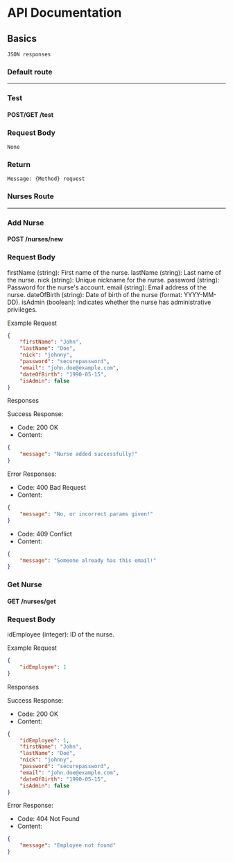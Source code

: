 # API Documentation
## Basics

    JSON responses

### Default route
---
### Test
#### POST/GET /test
### Request Body
    None
### Return
    Message: {Method} request

### Nurses Route
---
### Add Nurse
#### POST /nurses/new
### Request Body


firstName (string): First name of the nurse.
lastName (string): Last name of the nurse.
nick (string): Unique nickname for the nurse.
password (string): Password for the nurse's account.
email (string): Email address of the nurse.
dateOfBirth (string): Date of birth of the nurse (format: YYYY-MM-DD).
isAdmin (boolean): Indicates whether the nurse has administrative privileges.

Example Request
```json
{
    "firstName": "John",
    "lastName": "Doe",
    "nick": "johnny",
    "password": "securepassword",
    "email": "john.doe@example.com",
    "dateOfBirth": "1990-05-15",
    "isAdmin": false
}
```
Responses

Success Response:
- Code: 200 OK
- Content:
```json
{
    "message": "Nurse added successfully!"
}
```
Error Responses:

- Code: 400 Bad Request
- Content:
```json
{
    "message": "No, or incorrect params given!"
}
```
- Code: 409 Conflict
- Content:
```json
{
    "message": "Someone already has this email!"
}
```

### Get Nurse
#### GET /nurses/get
### Request Body

idEmployee (integer): ID of the nurse.

Example Request

```json
{
    "idEmployee": 1
}
```

Responses

Success Response:
- Code: 200 OK
- Content:

```json
{
    "idEmployee": 1,
    "firstName": "John",
    "lastName": "Doe",
    "nick": "johnny",
    "password": "securepassword",
    "email": "john.doe@example.com",
    "dateOfBirth": "1990-05-15",
    "isAdmin": false
}
```
Error Response:
- Code: 404 Not Found
- Content:

```json
{
    "message": "Employee not found"
}
```
